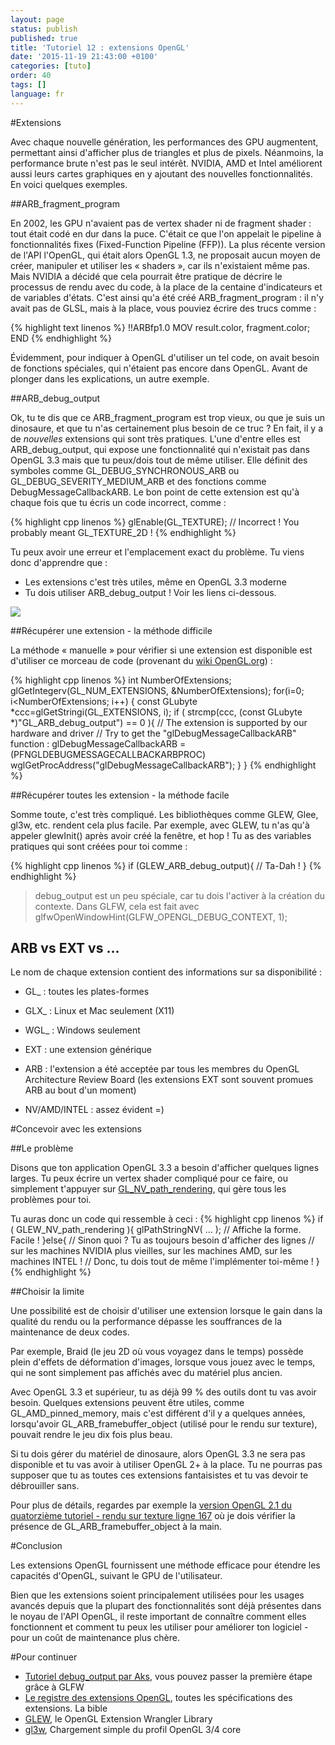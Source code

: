 ```yaml
---
layout: page
status: publish
published: true
title: 'Tutoriel 12 : extensions OpenGL'
date: '2015-11-19 21:43:00 +0100'
categories: [tuto]
order: 40
tags: []
language: fr
---
```


#Extensions

Avec chaque nouvelle génération, les performances des GPU augmentent, permettant ainsi d'afficher plus de triangles et plus de pixels. Néanmoins, la performance brute n'est pas le seul intérêt. NVIDIA, AMD et Intel améliorent aussi leurs cartes graphiques en y ajoutant des nouvelles fonctionnalités. En voici quelques exemples.

##ARB_fragment_program

En 2002, les GPU n'avaient pas de vertex shader ni de fragment shader : tout était codé en dur dans la puce. C'était ce que l'on appelait le pipeline à fonctionnalités fixes (Fixed-Function Pipeline (FFP)). La plus récente version de l'API l'OpenGL, qui était alors OpenGL 1.3, ne proposait aucun moyen de créer, manipuler et utiliser les « shaders », car ils n'existaient même pas. Mais NVIDIA a décidé que cela pourrait être pratique de décrire le processus de rendu avec du code, à la place de la centaine d'indicateurs et de variables d'états. C'est ainsi qu'a été créé ARB_fragment_program : il n'y avait pas de GLSL, mais à la place, vous pouviez écrire des trucs comme :

{% highlight text linenos %}
!!ARBfp1.0 MOV result.color, fragment.color; END
{% endhighlight %}

Évidemment, pour indiquer à OpenGL d'utiliser un tel code, on avait besoin de fonctions spéciales, qui n'étaient pas encore dans OpenGL. Avant de plonger dans les explications, un autre exemple.

##ARB_debug_output

Ok, tu te dis que ce ARB_fragment_program est trop vieux, ou que je suis un dinosaure, et que tu n'as certainement plus besoin de ce truc ? En fait, il y a de *nouvelles* extensions qui sont très pratiques. L'une d'entre elles est ARB_debug_output, qui expose une fonctionnalité qui n'existait pas dans OpenGL 3.3 mais que tu peux/dois tout de même utiliser. Elle définit des symboles comme GL_DEBUG_SYNCHRONOUS_ARB ou GL_DEBUG_SEVERITY_MEDIUM_ARB et des fonctions comme DebugMessageCallbackARB. Le bon point de cette extension est qu'à chaque fois que tu écris un code incorrect, comme :

{% highlight cpp linenos %}
glEnable(GL_TEXTURE); // Incorrect ! You probably meant GL_TEXTURE_2D !
{% endhighlight %}

Tu peux avoir une erreur et l'emplacement exact du problème.
Tu viens donc d'apprendre que :

* Les extensions c'est très utiles, même en OpenGL 3.3 moderne
* Tu dois utiliser ARB_debug_output ! Voir les liens ci-dessous.

![]({{site.baseurl}}/assets/images/tuto-12-ogl-ext/breakpoint.png)

##Récupérer une extension - la méthode difficile

La méthode « manuelle » pour vérifier si une extension est disponible est d'utiliser ce morceau de code (provenant du [wiki OpenGL.org](http://www.opengl.org/wiki/GlGetString)) :

{% highlight cpp linenos %}
int NumberOfExtensions;
glGetIntegerv(GL_NUM_EXTENSIONS, &NumberOfExtensions);
for(i=0; i<NumberOfExtensions; i++) {
  const GLubyte *ccc=glGetStringi(GL_EXTENSIONS, i);
  if ( strcmp(ccc, (const GLubyte *)"GL_ARB_debug_output") == 0 ){
    // The extension is supported by our hardware and driver
    // Try to get the "glDebugMessageCallbackARB" function :
    glDebugMessageCallbackARB  = (PFNGLDEBUGMESSAGECALLBACKARBPROC) wglGetProcAddress("glDebugMessageCallbackARB");
  }
}
{% endhighlight %}

##Récupérer toutes les extension - la méthode facile

Somme toute, c'est très compliqué. Les bibliothèques comme GLEW, Glee, gl3w, etc. rendent cela plus facile. Par exemple, avec GLEW, tu n'as qu'à appeler glewInit() après avoir créé la fenêtre, et hop ! Tu as des variables pratiques qui sont créées pour toi comme :

{% highlight cpp linenos %}
if (GLEW_ARB_debug_output){ // Ta-Dah ! }
{% endhighlight %}

> debug_output est un peu spéciale, car tu dois l'activer à la création du contexte. Dans GLFW, cela est fait avec glfwOpenWindowHint(GLFW_OPENGL_DEBUG_CONTEXT, 1);

## ARB vs EXT vs ...

Le nom de chaque extension contient des informations sur sa disponibilité :

* GL_ : toutes les plates-formes
* GLX_ : Linux et Mac seulement (X11)
* WGL_ : Windows seulement

* EXT : une extension générique

* ARB : l'extension a été acceptée par tous les membres du OpenGL Architecture Review Board (les extensions EXT sont souvent promues ARB au bout d'un moment)

* NV/AMD/INTEL : assez évident =)

#Concevoir avec les extensions

##Le problème

Disons que ton application OpenGL 3.3 a besoin d'afficher quelques lignes larges. Tu peux écrire un vertex shader compliqué pour ce faire, ou simplement t'appuyer sur [GL_NV_path_rendering](http://www.opengl.org/registry/specs/NV/path_rendering.txt), qui gère tous les problèmes pour toi.

Tu auras donc un code qui ressemble à ceci :
{% highlight cpp linenos %}
if ( GLEW_NV_path_rendering ){ 
    glPathStringNV( ... ); // Affiche la forme. Facile !
}else{ 
    // Sinon quoi ? Tu as toujours besoin d'afficher des lignes
    // sur les machines NVIDIA plus vieilles, sur les machines AMD, sur les machines INTEL !
    // Donc, tu dois tout de même l'implémenter toi-même ! 
}
{% endhighlight %}

##Choisir la limite

Une possibilité est de choisir d'utiliser une extension lorsque le gain dans la qualité du rendu ou la performance dépasse les souffrances de la maintenance de deux codes.

Par exemple, Braid (le jeu 2D où vous voyagez dans le temps) possède plein d'effets de déformation d'images, lorsque vous jouez avec le temps, qui ne sont simplement pas affichés avec du matériel plus ancien.

Avec OpenGL 3.3 et supérieur, tu as déjà 99 % des outils dont tu vas avoir besoin. Quelques extensions peuvent être utiles, comme GL_AMD_pinned_memory, mais c'est différent d'il y a quelques années, lorsqu'avoir GL_ARB_framebuffer_object (utilisé pour le rendu sur texture), pouvait rendre le jeu dix fois plus beau.

Si tu dois gérer du matériel de dinosaure, alors OpenGL 3.3 ne sera pas disponible et tu vas avoir à utiliser OpenGL 2+ à la place. Tu ne pourras pas supposer que tu as toutes ces extensions fantaisistes et tu vas devoir te débrouiller sans.

Pour plus de détails, regardes par exemple la [version OpenGL 2.1 du quatorzième tutoriel - rendu sur texture ligne 167](https://github.com/opengl-tutorials/ogl/blob/2.1_branch/tutorial14_render_to_texture/tutorial14.cpp#L167) où je dois vérifier la présence de GL_ARB_framebuffer_object à la main.

#Conclusion

Les extensions OpenGL fournissent une méthode efficace pour étendre les capacités d'OpenGL, suivant le GPU de l'utilisateur.

Bien que les extensions soient principalement utilisées pour les usages avancés depuis que la plupart des fonctionnalités sont déjà présentes dans le noyau de l'API OpenGL, il reste important de connaître comment elles fonctionnent et comment tu peux les utiliser pour améliorer ton logiciel - pour un coût de maintenance plus chère.

#Pour continuer

* [Tutoriel debug_output par Aks](http://sites.google.com/site/opengltutorialsbyaks/introduction-to-opengl-4-1---tutorial-05), vous pouvez passer la première étape grâce à GLFW
* [Le registre des extensions OpenGL](http://www.opengl.org/registry/), toutes les spécifications des extensions. La bible
* [GLEW](http://glew.sourceforge.net/), le OpenGL Extension Wrangler Library
* [gl3w](https://github.com/skaslev/gl3w), Chargement simple du profil OpenGL 3/4 core
